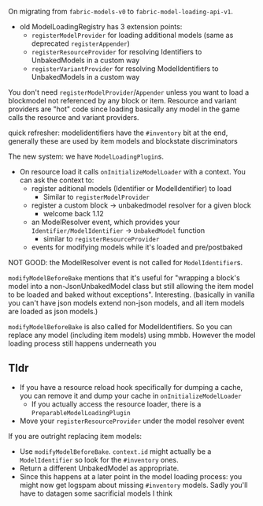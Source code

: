 On migrating from `fabric-models-v0` to `fabric-model-loading-api-v1`.

* old ModelLoadingRegistry has 3 extension points:
  * `registerModelProvider` for loading additional models (same as deprecated `registerAppender`)
  * `registerResourceProvider` for resolving Identifiers to UnbakedModels in a custom way
  * `registerVariantProvider` for resolving ModelIdentifiers to UnbakedModels in a custom way

You don't need `registerModelProvider`/`Appender` unless you want to load a blockmodel not referenced by any block or item. Resource and variant providers are "hot" code since loading basically any model in the game calls the resource and variant providers.

quick refresher: modelidentifiers have the `#inventory` bit at the end, generally these are used by item models and blockstate discriminators

The new system: we have `ModelLoadingPlugin`s.

* On resource load it calls `onInitializeModelLoader` with a context. You can ask the context to:
  * register aditional models (Identifier or ModelIdentifier) to load
    * Similar to `registerModelProvider`
  * register a custom block -> unbakedmodel resolver for a given block
  	* welcome back 1.12
  * an ModelResolver event, which provides your `Identifier/ModelIdentifier` -> `UnbakedModel` function
    * similar to `registerResourceProvider`
  * events for modifying models while it's loaded and pre/postbaked

NOT GOOD: the ModelResolver event is not called for `ModelIdentifier`s.

`modifyModelBeforeBake` mentions that it's useful for "wrapping a block's model into a non-JsonUnbakedModel class but still allowing the item model to be loaded and baked without exceptions". Interesting. (basically in vanilla you can't have json models extend non-json models, and all item models are loaded as json models.)

`modifyModelBeforeBake` is also called for ModelIdentifiers. So you can replace any model (including item models) using mmbb. However the model loading process still happens underneath you

## Tldr

* If you have a resource reload hook specifically for dumping a cache, you can remove it and dump your cache in `onInitializeModelLoader`
  * If you actually access the resource loader, there is a `PreparableModelLoadingPlugin` 
* Move your `registerResourceProvider` under the model resolver event

If you are outright replacing item models:

* Use `modifyModelBeforeBake`. `context.id` might actually be a `ModelIdentifier` so look for the `#inventory` ones.
* Return a different UnbakedModel as appropriate.
* Since this happens at a later point in the model loading process: you might now get logspam about missing `#inventory` models. Sadly you'll have to datagen some sacrificial models I think